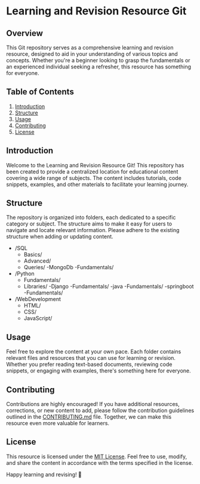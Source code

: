 # Learning and Revision Resource Git

## Overview
This Git repository serves as a comprehensive learning and revision resource, designed to aid in your understanding of various topics and concepts. Whether you're a beginner looking to grasp the fundamentals or an experienced individual seeking a refresher, this resource has something for everyone.

## Table of Contents
1. [Introduction](#introduction)
2. [Structure](#structure)
3. [Usage](#usage)
4. [Contributing](#contributing)
5. [License](#license)

## Introduction
Welcome to the Learning and Revision Resource Git! This repository has been created to provide a centralized location for educational content covering a wide range of subjects. The content includes tutorials, code snippets, examples, and other materials to facilitate your learning journey.

## Structure
The repository is organized into folders, each dedicated to a specific category or subject. The structure aims to make it easy for users to navigate and locate relevant information. Please adhere to the existing structure when adding or updating content.
- /SQL
  - Basics/
  - Advanced/
  - Queries/
-MongoDb
  -Fundamentals/
- /Python
  - Fundamentals/
  - Libraries/
-Django
  -Fundamentals/
-java
  -Fundamentals/
-springboot
  -Fundamentals/
- /WebDevelopment
  - HTML/
  - CSS/
  - JavaScript/


## Usage
Feel free to explore the content at your own pace. Each folder contains relevant files and resources that you can use for learning or revision. Whether you prefer reading text-based documents, reviewing code snippets, or engaging with examples, there's something here for everyone.

## Contributing
Contributions are highly encouraged! If you have additional resources, corrections, or new content to add, please follow the contribution guidelines outlined in the [CONTRIBUTING.md](CONTRIBUTING.md) file. Together, we can make this resource even more valuable for learners.

## License
This resource is licensed under the [MIT License](LICENSE). Feel free to use, modify, and share the content in accordance with the terms specified in the license.

Happy learning and revising! 🚀
